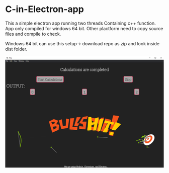# C-in-Electron-app

This a simple electron app running two threads Containing c++ function.</br>
App only compiled for windows 64 bit. Other plactform need to copy source files and compile to check.</br>

Windows 64 bit can use this setup->
download repo as zip and look inside dist folder.


<img src="Screenshot.png">
